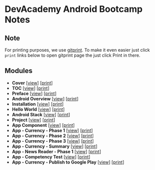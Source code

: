 
# DevAcademy Android Bootcamp Notes

## Note

For printing purposes, we use [gitprint](https://gitprint.com). To make it even easier just click `print` links below to open gitprint page the just click Print in there.

## Modules

* **Cover** [[view](cover.md)] [<a href="https://gitprint.com/devacademy/android-bootcamp/blob/master/modules/cover.md" target="_blank">print</a>]
* **TOC** [[view](toc.md)] [<a href="https://gitprint.com/devacademy/android-bootcamp/blob/master/modules/toc.md" target="_blank">print</a>]
* **Preface** [[view](preface.md)] [<a href="https://gitprint.com/devacademy/android-bootcamp/blob/master/modules/preface.md" target="_blank">print</a>]
* **Android Overview** [[view](overview.md)] [<a href="https://gitprint.com/devacademy/android-bootcamp/blob/master/modules/overview.md" target="_blank">print</a>]
* **Installation** [[view](installation.md)] [<a href="https://gitprint.com/devacademy/android-bootcamp/blob/master/modules/installation.md" target="_blank">print</a>]
* **Hello World** [[view](helloworld.md)] [<a href="https://gitprint.com/devacademy/android-bootcamp/blob/master/modules/helloworld.md" target="_blank">print</a>]
* **Android Stack** [[view](stack.md)] [<a href="https://gitprint.com/devacademy/android-bootcamp/blob/master/modules/stack.md" target="_blank">print</a>]
* **Project** [[view](project.md)] [<a href="https://gitprint.com/devacademy/android-bootcamp/blob/master/modules/project.md" target="_blank">print</a>]
* **App Component** [[view](component.md)] [<a href="https://gitprint.com/devacademy/android-bootcamp/blob/master/modules/component.md" target="_blank">print</a>]
* **App - Currency - Phase 1** [[view](currency1.md)] [<a href="https://gitprint.com/devacademy/android-bootcamp/blob/master/modules/currency1.md" target="_blank">print</a>]
* **App - Currency - Phase 2** [[view](currency2.md)] [<a href="https://gitprint.com/Taufik-Aegis/android-bootcamp/blob/master/modules/currency2.md" target="_blank">print</a>]
* **App - Currency - Phase 3** [[view](currency3.md)] [<a href="https://gitprint.com/Taufik-Aegis/android-bootcamp/blob/master/modules/currency3.md" target="_blank">print</a>]
* **App - Currency - Summary** [[view](summary.md)] [<a href="https://gitprint.com/Taufik-Aegis/android-bootcamp/blob/master/modules/summary.md" target="_blank">print</a>]
* **App - News Reader - Phase 1** [[view](newsreader1.md)] [<a href="https://gitprint.com/Taufik-Aegis/android-bootcamp/blob/master/modules/newsreader1.md" target="_blank">print</a>]
* **App - Competency Test** [[view](competencytest.md)] [<a href="https://gitprint.com/Taufik-Aegis/android-bootcamp/blob/master/modules/competencytest.md" target="_blank">print</a>]
* **App - Currency - Publish to Google Play** [[view](publish.md)] [<a href="https://gitprint.com/Taufik-Aegis/android-bootcamp/blob/master/modules/publish.md" target="_blank">print</a>]